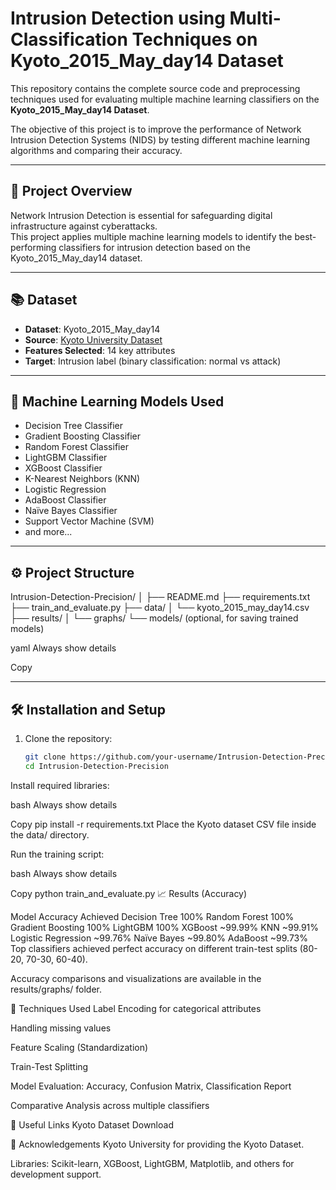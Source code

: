 # Intrusion Detection using Multi-Classification Techniques on Kyoto_2015_May_day14 Dataset

This repository contains the complete source code and preprocessing techniques used for evaluating multiple machine learning classifiers on the **Kyoto_2015_May_day14 Dataset**.

The objective of this project is to improve the performance of Network Intrusion Detection Systems (NIDS) by testing different machine learning algorithms and comparing their accuracy.

---

## 📝 Project Overview

Network Intrusion Detection is essential for safeguarding digital infrastructure against cyberattacks.  
This project applies multiple machine learning models to identify the best-performing classifiers for intrusion detection based on the Kyoto_2015_May_day14 dataset.

---

## 📚 Dataset

- **Dataset**: Kyoto_2015_May_day14
- **Source**: [Kyoto University Dataset](https://www.takakura.com/Kyoto_data/new_data201704/)
- **Features Selected**: 14 key attributes
- **Target**: Intrusion label (binary classification: normal vs attack)

---

## 🚀 Machine Learning Models Used

- Decision Tree Classifier
- Gradient Boosting Classifier
- Random Forest Classifier
- LightGBM Classifier
- XGBoost Classifier
- K-Nearest Neighbors (KNN)
- Logistic Regression
- AdaBoost Classifier
- Naïve Bayes Classifier
- Support Vector Machine (SVM)
- and more...

---

## ⚙️ Project Structure

Intrusion-Detection-Precision/ │ ├── README.md ├── requirements.txt ├── train_and_evaluate.py ├── data/ │ └── kyoto_2015_may_day14.csv ├── results/ │ └── graphs/ └── models/ (optional, for saving trained models)

yaml
Always show details

Copy

---


## 🛠️ Installation and Setup

1. Clone the repository:
   ```bash
   git clone https://github.com/your-username/Intrusion-Detection-Precision.git
   cd Intrusion-Detection-Precision
Install required libraries:

bash
Always show details

Copy
pip install -r requirements.txt
Place the Kyoto dataset CSV file inside the data/ directory.

Run the training script:

bash
Always show details

Copy
python train_and_evaluate.py
📈 Results (Accuracy)

Model	Accuracy Achieved
Decision Tree	100%
Random Forest	100%
Gradient Boosting	100%
LightGBM	100%
XGBoost	~99.99%
KNN	~99.91%
Logistic Regression	~99.76%
Naïve Bayes	~99.80%
AdaBoost	~99.73%
Top classifiers achieved perfect accuracy on different train-test splits (80-20, 70-30, 60-40).

Accuracy comparisons and visualizations are available in the results/graphs/ folder.

🧠 Techniques Used
Label Encoding for categorical attributes

Handling missing values

Feature Scaling (Standardization)

Train-Test Splitting

Model Evaluation: Accuracy, Confusion Matrix, Classification Report

Comparative Analysis across multiple classifiers

🔗 Useful Links
Kyoto Dataset Download

🤝 Acknowledgements
Kyoto University for providing the Kyoto Dataset.

Libraries: Scikit-learn, XGBoost, LightGBM, Matplotlib, and others for development support.

